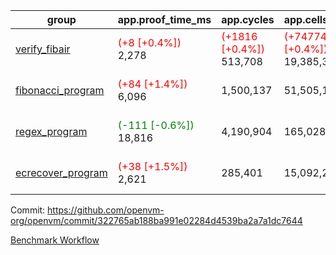 | group | app.proof_time_ms | app.cycles | app.cells_used | leaf.proof_time_ms | leaf.cycles | leaf.cells_used |
| -- | -- | -- | -- | -- | -- | -- |
| [verify_fibair](https://github.com/openvm-org/openvm/blob/benchmark-results/benchmarks-pr/1244/verify_fibair-322765ab188ba991e02284d4539ba2a7a1dc7644.md) |<span style='color: red'>(+8 [+0.4%])</span> 2,278 | <span style='color: red'>(+1816 [+0.4%])</span> 513,708 | <span style='color: red'>(+74774 [+0.4%])</span> 19,385,363 |- | - | - |
| [fibonacci_program](https://github.com/openvm-org/openvm/blob/benchmark-results/benchmarks-pr/1244/fibonacci-322765ab188ba991e02284d4539ba2a7a1dc7644.md) |<span style='color: red'>(+84 [+1.4%])</span> 6,096 |  1,500,137 |  51,505,102 |<span style='color: green'>(-166 [-2.1%])</span> 7,602 | <span style='color: red'>(+52632 [+2.9%])</span> 1,839,049 | <span style='color: red'>(+2228134 [+3.0%])</span> 75,703,161 |
| [regex_program](https://github.com/openvm-org/openvm/blob/benchmark-results/benchmarks-pr/1244/regex-322765ab188ba991e02284d4539ba2a7a1dc7644.md) |<span style='color: green'>(-111 [-0.6%])</span> 18,816 |  4,190,904 |  165,028,173 |<span style='color: green'>(-75 [-0.4%])</span> 18,100 | <span style='color: red'>(+69007 [+2.3%])</span> 3,034,007 | <span style='color: red'>(+2947458 [+1.8%])</span> 163,449,584 |
| [ecrecover_program](https://github.com/openvm-org/openvm/blob/benchmark-results/benchmarks-pr/1244/ecrecover-322765ab188ba991e02284d4539ba2a7a1dc7644.md) |<span style='color: red'>(+38 [+1.5%])</span> 2,621 |  285,401 |  15,092,297 |<span style='color: green'>(-210 [-0.9%])</span> 22,281 | <span style='color: red'>(+90926 [+2.2%])</span> 4,171,710 | <span style='color: red'>(+3881518 [+1.6%])</span> 241,572,663 |


Commit: https://github.com/openvm-org/openvm/commit/322765ab188ba991e02284d4539ba2a7a1dc7644

[Benchmark Workflow](https://github.com/openvm-org/openvm/actions/runs/12911025272)
